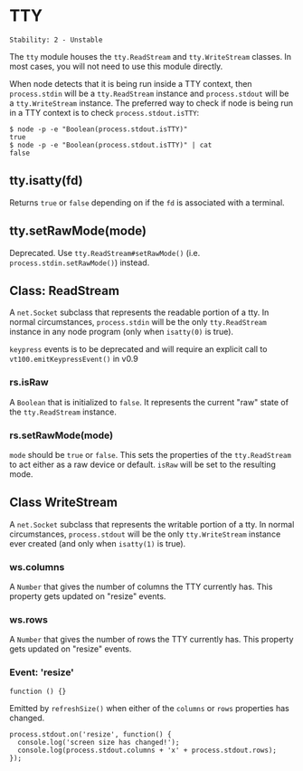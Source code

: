 # TTY

    Stability: 2 - Unstable

The `tty` module houses the `tty.ReadStream` and `tty.WriteStream` classes. In
most cases, you will not need to use this module directly.

When node detects that it is being run inside a TTY context, then `process.stdin`
will be a `tty.ReadStream` instance and `process.stdout` will be
a `tty.WriteStream` instance. The preferred way to check if node is being run in
a TTY context is to check `process.stdout.isTTY`:

    $ node -p -e "Boolean(process.stdout.isTTY)"
    true
    $ node -p -e "Boolean(process.stdout.isTTY)" | cat
    false


## tty.isatty(fd)

Returns `true` or `false` depending on if the `fd` is associated with a
terminal.


## tty.setRawMode(mode)

Deprecated. Use `tty.ReadStream#setRawMode()`
(i.e. `process.stdin.setRawMode()`) instead.


## Class: ReadStream

A `net.Socket` subclass that represents the readable portion of a tty. In normal
circumstances, `process.stdin` will be the only `tty.ReadStream` instance in any
node program (only when `isatty(0)` is true).

`keypress` events is to be deprecated and will require an explicit call to
`vt100.emitKeypressEvent()` in v0.9

### rs.isRaw

A `Boolean` that is initialized to `false`. It represents the current "raw" state
of the `tty.ReadStream` instance.

### rs.setRawMode(mode)

`mode` should be `true` or `false`. This sets the properties of the
`tty.ReadStream` to act either as a raw device or default. `isRaw` will be set
to the resulting mode.


## Class WriteStream

A `net.Socket` subclass that represents the writable portion of a tty. In normal
circumstances, `process.stdout` will be the only `tty.WriteStream` instance
ever created (and only when `isatty(1)` is true).

### ws.columns

A `Number` that gives the number of columns the TTY currently has. This property
gets updated on "resize" events.

### ws.rows

A `Number` that gives the number of rows the TTY currently has. This property
gets updated on "resize" events.

### Event: 'resize'

`function () {}`

Emitted by `refreshSize()` when either of the `columns` or `rows` properties
has changed.

    process.stdout.on('resize', function() {
      console.log('screen size has changed!');
      console.log(process.stdout.columns + 'x' + process.stdout.rows);
    });
